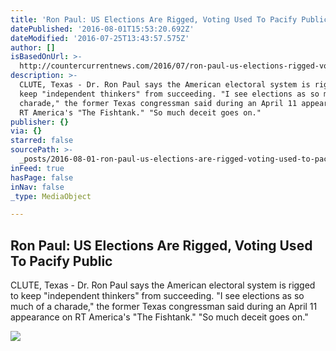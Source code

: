 ```yaml
---
title: 'Ron Paul: US Elections Are Rigged, Voting Used To Pacify Public'
datePublished: '2016-08-01T15:53:20.692Z'
dateModified: '2016-07-25T13:43:57.575Z'
author: []
isBasedOnUrl: >-
  http://countercurrentnews.com/2016/07/ron-paul-us-elections-rigged-voting-used-pacify-public/
description: >-
  CLUTE, Texas - Dr. Ron Paul says the American electoral system is rigged to
  keep "independent thinkers" from succeeding. "I see elections as so much of a
  charade," the former Texas congressman said during an April 11 appearance on
  RT America's "The Fishtank." "So much deceit goes on."
publisher: {}
via: {}
starred: false
sourcePath: >-
  _posts/2016-08-01-ron-paul-us-elections-are-rigged-voting-used-to-pacify-pub.md
inFeed: true
hasPage: false
inNav: false
_type: MediaObject

---
```

<article style=""><h1>Ron Paul: US Elections Are Rigged, Voting Used To Pacify Public</h1><p>CLUTE, Texas - Dr. Ron Paul says the American electoral system is rigged to keep "independent thinkers" from succeeding. "I see elections as so much of a charade," the former Texas congressman said during an April 11 appearance on RT America's "The Fishtank." "So much deceit goes on."</p><img src="http://countercurrentnews.com/wp-content/uploads/2016/07/elections-2.jpg" /></article>